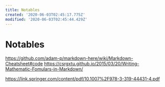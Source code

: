 ```yaml
---
title: Notables
created: '2020-06-03T02:45:17.775Z'
modified: '2020-06-03T02:45:44.429Z'
---
```


# Notables

https://github.com/adam-p/markdown-here/wiki/Markdown-Cheatsheet#code
https://csrgxtu.github.io/2015/03/20/Writing-Mathematic-Fomulars-in-Markdown/

https://link.springer.com/content/pdf/10.1007%2F978-3-319-44431-4.pdf
